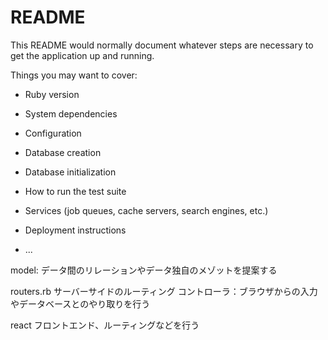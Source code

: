 # README

This README would normally document whatever steps are necessary to get the
application up and running.

Things you may want to cover:

* Ruby version

* System dependencies

* Configuration

* Database creation

* Database initialization

* How to run the test suite

* Services (job queues, cache servers, search engines, etc.)

* Deployment instructions

* ...

model:
データ間のリレーションやデータ独自のメゾットを提案する

routers.rb
サーバーサイドのルーティング
コントローラ：ブラウザからの入力やデータベースとのやり取りを行う


react
フロントエンド、ルーティングなどを行う
